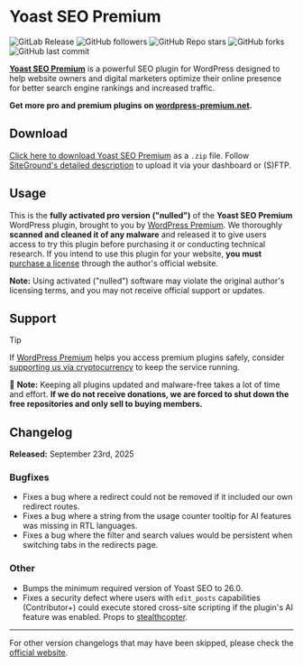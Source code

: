 # Yoast SEO Premium

![GitLab Release](https://img.shields.io/gitlab/v/release/wordpress-premium%2Fwordpress-seo-premium) ![GitHub followers](https://img.shields.io/github/followers/wordpress-premium?style=flat&color=lightblue) ![GitHub Repo stars](https://img.shields.io/github/stars/wordpress-premium/wordpress-seo-premium?style=flat&color=orange) ![GitHub forks](https://img.shields.io/github/forks/wordpress-premium/wordpress-seo-premium?style=flat) ![GitHub last commit](https://img.shields.io/github/last-commit/wordpress-premium/wordpress-seo-premium)

**[Yoast SEO Premium](https://yoast.com/wordpress/plugins/seo/)** is a powerful SEO plugin for WordPress designed to help website owners and digital marketers optimize their online presence for better search engine rankings and increased traffic.

**Get more pro and premium plugins on [wordpress-premium.net](https://www.wordpress-premium.net/?utm_source=git).**

## Download

[Click here to download Yoast SEO Premium](https://gitlab.com/wordpress-premium/wordpress-seo-premium/-/archive/main/wordpress-seo-premium-main.zip) as a `.zip` file. Follow [SiteGround's detailed description](https://www.siteground.com/tutorials/wordpress/install-plugins/#How_to_Upload_a_WordPress_Plugin_from_a_File) to upload it via your dashboard or (S)FTP.

## Usage

This is the **fully activated pro version ("nulled")** of the **Yoast SEO Premium** WordPress plugin, brought to you by [WordPress Premium](https://www.wordpress-premium.net/?utm_source=git). We thoroughly **scanned and cleaned it of any malware** and released it to give users access to try this plugin before purchasing it or conducting technical research. If you intend to use this plugin for your website, **you must** [purchase a license](https://yoast.com/product/yoast-seo-premium-wordpress/) through the author's official website.

**Note:** Using activated ("nulled") software may violate the original author's licensing terms, and you may not receive official support or updates.

## Support

> [!TIP]
>
> If [WordPress Premium](https://www.wordpress-premium.net/?utm_source=git) helps you access premium plugins safely, consider [supporting us via cryptocurrency](https://www.wordpress-premium.net/wallets/) to keep the service running.

🚨 **Note:** Keeping all plugins updated and malware-free takes a lot of time and effort. **If we do not receive donations, we are forced to shut down the free repositories and only sell to buying members.**

## Changelog

**Released:** September 23rd, 2025

### Bugfixes

* Fixes a bug where a redirect could not be removed if it included our own redirect routes.
* Fixes a bug where a string from the usage counter tooltip for AI features was missing in RTL languages.
* Fixes a bug where the filter and search values would be persistent when switching tabs in the redirects page.

### Other

* Bumps the minimum required version of Yoast SEO to 26.0.
* Fixes a security defect where users with `edit_posts` capabilities (Contributor+) could execute stored cross-site scripting if the plugin's AI feature was enabled. Props to [stealthcopter](https://github.com/stealthcopter).

---

For other version changelogs that may have been skipped, please check the [official website](https://yoast.com/wordpress/plugins/seo/change-log/).

